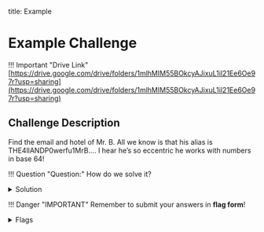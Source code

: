 title: Example

# Example Challenge

!!! Important "Drive Link"
    [https://drive.google.com/drive/folders/1mlhMIM55BOkcyAJixuL1il21Ee6Oe97r?usp=sharing](https://drive.google.com/drive/folders/1mlhMIM55BOkcyAJixuL1il21Ee6Oe97r?usp=sharing)

## Challenge Description

Find the email and hotel of Mr. B. All we know is that his alias is THE4llANDP0werfu1MrB…. I hear he’s so eccentric he works with numbers in base 64!

!!! Question "Question:"
    How do we solve it? 

<details>

<summary>
Solution 
</summary>

- If we do a Google search for “THE4llANDP0werfu1MrB”, we get two results <br>
- One result is a Reddit link, which in the profile portion has a base64 encoded link <br>
- Using a base64 decoder, we can get the email <br>
- "Here's my email address: privateMailOfMrB@protonmail.com, but I will NOT reply in any way or form, so don't bother." <br>
- The other result is an Instagram profile <br>
- If we get the image of the only post (using inspect element), and reverse search the image on Google, we can get the name of the hotel <br>
- The hotel name is Bellagio

</details>

!!! Danger "IMPORTANT"
    Remember to submit your answers in **flag form**! 

<details>

<summary>
Flags
</summary>

This means that our flags are: <br>
PETCS{privateMailOfMrB@protonmail.com} <br>
and <br>
PETCS{bellagio}

</details>